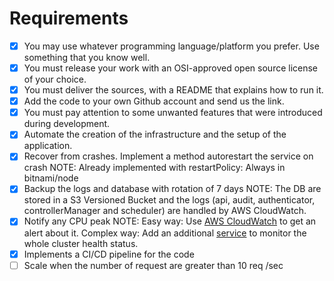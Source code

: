 # Requirements

 - [X] You may use whatever programming language/platform you prefer. Use something that you know well.
 - [X] You must release your work with an OSI-approved open source license of your choice.
 - [X] You must deliver the sources, with a README that explains how to run it.
 - [X] Add the code to your own Github account and send us the link.
 - [X] You must pay attention to some unwanted features that were introduced during development.
 - [X] Automate the creation of the infrastructure and the setup of the application.
 - [X] Recover from crashes. Implement a method autorestart the service on crash
       NOTE: Already implemented with restartPolicy: Always in bitnami/node
 - [X] Backup the logs and database with rotation of 7 days
       NOTE: The DB are stored in a S3 Versioned Bucket and the logs (api, audit, authenticator, controllerManager and scheduler) are handled by AWS CloudWatch.
 - [X] Notify any CPU peak
       NOTE: Easy way: Use [AWS CloudWatch](https://docs.aws.amazon.com/AmazonCloudWatch/latest/monitoring/ContainerInsights.html) to get an alert about it.
       Complex way: Add an additional [service](https://hub.helm.sh/charts/stable/sysdig) to monitor the whole cluster health status.
 - [X] Implements a CI/CD pipeline for the code
 - [ ] Scale when the number of request are greater than 10 req /sec
